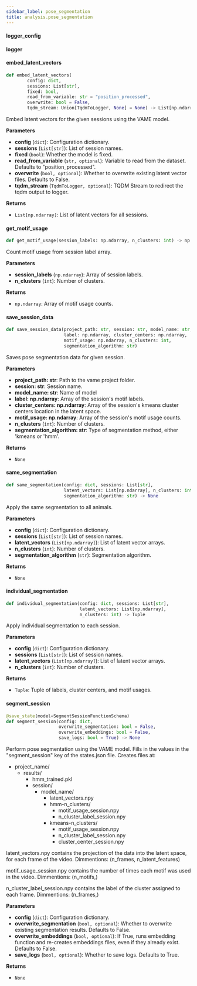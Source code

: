 ```yaml
---
sidebar_label: pose_segmentation
title: analysis.pose_segmentation
---
```


#### logger\_config

#### logger

#### embed\_latent\_vectors

```python
def embed_latent_vectors(
        config: dict,
        sessions: List[str],
        fixed: bool,
        read_from_variable: str = "position_processed",
        overwrite: bool = False,
        tqdm_stream: Union[TqdmToLogger, None] = None) -> List[np.ndarray]
```

Embed latent vectors for the given sessions using the VAME model.

**Parameters**

* **config** (`dict`): Configuration dictionary.
* **sessions** (`List[str]`): List of session names.
* **fixed** (`bool`): Whether the model is fixed.
* **read_from_variable** (`str, optional`): Variable to read from the dataset. Defaults to &quot;position_processed&quot;.
* **overwrite** (`bool, optional`): Whether to overwrite existing latent vector files. Defaults to False.
* **tqdm_stream** (`TqdmToLogger, optional`): TQDM Stream to redirect the tqdm output to logger.

**Returns**

* `List[np.ndarray]`: List of latent vectors for all sessions.

#### get\_motif\_usage

```python
def get_motif_usage(session_labels: np.ndarray, n_clusters: int) -> np.ndarray
```

Count motif usage from session label array.

**Parameters**

* **session_labels** (`np.ndarray`): Array of session labels.
* **n_clusters** (`int`): Number of clusters.

**Returns**

* `np.ndarray`: Array of motif usage counts.

#### save\_session\_data

```python
def save_session_data(project_path: str, session: str, model_name: str,
                      label: np.ndarray, cluster_centers: np.ndarray,
                      motif_usage: np.ndarray, n_clusters: int,
                      segmentation_algorithm: str)
```

Saves pose segmentation data for given session.

**Parameters**

* **project_path: str**: Path to the vame project folder.
* **session: str**: Session name.
* **model_name: str**: Name of model
* **label: np.ndarray**: Array of the session&#x27;s motif labels.
* **cluster_centers: np.ndarray**: Array of the session&#x27;s kmeans cluster centers location in the latent space.
* **motif_usage: np.ndarray**: Array of the session&#x27;s motif usage counts.
* **n_clusters** (`int`): Number of clusters.
* **segmentation_algorithm: str**: Type of segmentation method, either &#x27;kmeans or &#x27;hmm&#x27;.

**Returns**

* `None`

#### same\_segmentation

```python
def same_segmentation(config: dict, sessions: List[str],
                      latent_vectors: List[np.ndarray], n_clusters: int,
                      segmentation_algorithm: str) -> None
```

Apply the same segmentation to all animals.

**Parameters**

* **config** (`dict`): Configuration dictionary.
* **sessions** (`List[str]`): List of session names.
* **latent_vectors** (`List[np.ndarray]`): List of latent vector arrays.
* **n_clusters** (`int`): Number of clusters.
* **segmentation_algorithm** (`str`): Segmentation algorithm.

**Returns**

* `None`

#### individual\_segmentation

```python
def individual_segmentation(config: dict, sessions: List[str],
                            latent_vectors: List[np.ndarray],
                            n_clusters: int) -> Tuple
```

Apply individual segmentation to each session.

**Parameters**

* **config** (`dict`): Configuration dictionary.
* **sessions** (`List[str]`): List of session names.
* **latent_vectors** (`List[np.ndarray]`): List of latent vector arrays.
* **n_clusters** (`int`): Number of clusters.

**Returns**

* `Tuple`: Tuple of labels, cluster centers, and motif usages.

#### segment\_session

```python
@save_state(model=SegmentSessionFunctionSchema)
def segment_session(config: dict,
                    overwrite_segmentation: bool = False,
                    overwrite_embeddings: bool = False,
                    save_logs: bool = True) -> None
```

Perform pose segmentation using the VAME model.
Fills in the values in the &quot;segment_session&quot; key of the states.json file.
Creates files at:
- project_name/
    - results/
        - hmm_trained.pkl
        - session/
            - model_name/
                - latent_vectors.npy
                - hmm-n_clusters/
                    - motif_usage_session.npy
                    - n_cluster_label_session.npy
                - kmeans-n_clusters/
                    - motif_usage_session.npy
                    - n_cluster_label_session.npy
                    - cluster_center_session.npy

latent_vectors.npy contains the projection of the data into the latent space,
for each frame of the video. Dimmentions: (n_frames, n_latent_features)

motif_usage_session.npy contains the number of times each motif was used in the video.
Dimmentions: (n_motifs,)

n_cluster_label_session.npy contains the label of the cluster assigned to each frame.
Dimmentions: (n_frames,)

**Parameters**

* **config** (`dict`): Configuration dictionary.
* **overwrite_segmentation** (`bool, optional`): Whether to overwrite existing segmentation results. Defaults to False.
* **overwrite_embeddings** (`bool, optional`): If True, runs embedding function and re-creates embeddings files, even if they already exist.
Defaults to False.
* **save_logs** (`bool, optional`): Whether to save logs. Defaults to True.

**Returns**

* `None`

